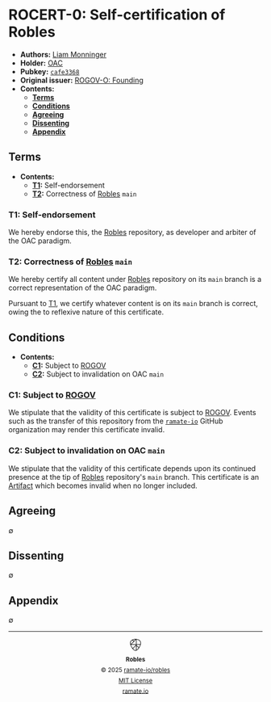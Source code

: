 # ROCERT-0: Self-certification of Robles
- **Authors:** [Liam Monninger](liam@ramate.io)
- **Holder:** [OAC](https://github.com/ramate-io/oac)
- **Pubkey:** [`cafe3368`](./pub.key)
- **Original issuer:** [ROGOV-O: Founding](../../../rogov/roera-000-000-000-dulan/rogov-000-000-000/README.md)
- **Contents:**
    - **[Terms](#terms)**
    - **[Conditions](#conditions)**
    - **[Agreeing](#agreeing)**
    - **[Dissenting](#dissenting)**
    - **[Appendix](#appendix)**

## Terms
- **Contents:**
    - **[T1](#t1-self-endorsement):** Self-endorsement
    - **[T2](#t2-correctness-of-robles-main):** Correctness of [Robles](https://github.com/ramate-io/robles) `main`

### T1: Self-endorsement
We hereby endorse this, the [Robles](https://github.com/ramate-io/robles) repository, as developer and arbiter of the OAC paradigm.

### T2: Correctness of [Robles](https://github.com/ramate-io/robles) `main`
We hereby certify all content under [Robles](https://github.com/ramate-io/robles) repository on its `main` branch is a correct representation of the OAC paradigm.

Pursuant to [T1](#t1-self-endorsement), we certify whatever content is on its `main` branch is correct, owing the to reflexive nature of this certificate.

## Conditions
- **Contents:**
    - **[C1](#c1-subject-to-rogov):** Subject to [ROGOV](../../../rogov/README.md)
    - **[C2](#c2-subject-to-invalidation-on-oac-main):** Subject to invalidation on OAC `main`

### C1: Subject to [ROGOV](../../../rogov/README.md)
We stipulate that the validity of this certificate is subject to [ROGOV](../../../rogov/README.md). Events such as the transfer of this repository from the [`ramate-io`](https://github.com/ramate-io) GitHub organization may render this certificate invalid.

### C2: Subject to invalidation on OAC `main`
We stipulate that the validity of this certificate depends upon its continued presence at the tip of [Robles](https://github.com/ramate-io/robles) repository's `main` branch. This certificate is an [Artifact](../../../roglo/roera-000-000-000-dulan/roglo-000-000-000-artifact/README.md) which becomes invalid when no longer included.

## Agreeing
$\emptyset$

## Dissenting
$\emptyset$

## Appendix
$\emptyset$

<!--ROBLES FOOTER: DO NOT REMOVE THIS LINE-->
---

<div align="center">
  <picture>
    <source srcset="/assets/robles-inverted-transparent.png" media="(prefers-color-scheme: dark)">
    <img height="24" src="/assets/robles-transparent.png" alt="Robles"/>
  </picture>
  <br/>
  <sub>
    <b>Robles</b>
    <br/>
    &copy; 2025 <a href="https://github.com/ramate-io/robles">ramate-io/robles</a>
    <br/>
    <a href="https://github.com/ramate-io/robles/blob/main/LICENSE">MIT License</a>
    <br/>
    <a href="https://www.ramate.io">ramate.io</a>
  </sub>
</div>
